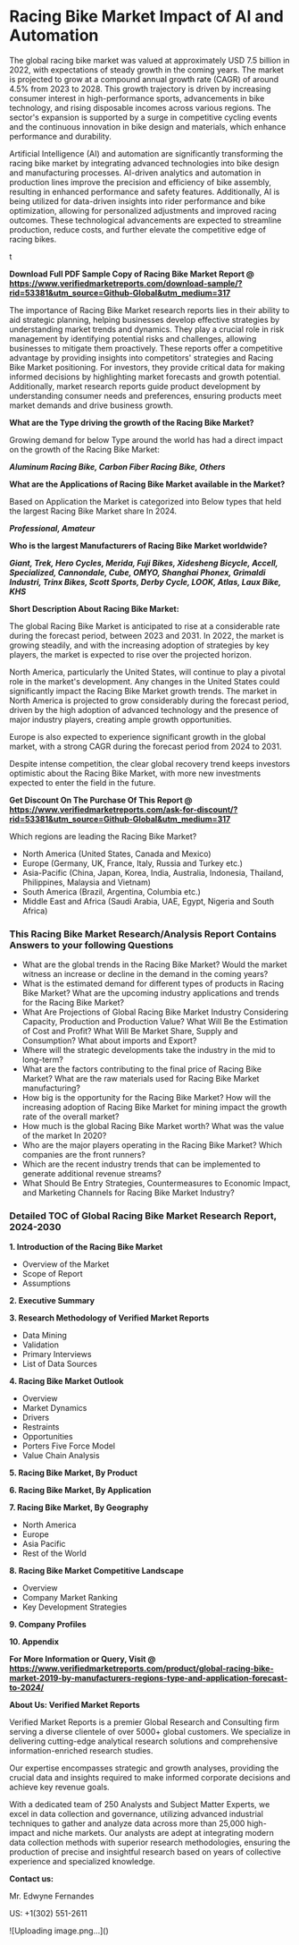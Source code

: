 <h1>Racing Bike Market Impact of AI and Automation</h1><p>The global racing bike market was valued at approximately USD 7.5 billion in 2022, with expectations of steady growth in the coming years. The market is projected to grow at a compound annual growth rate (CAGR) of around 4.5% from 2023 to 2028. This growth trajectory is driven by increasing consumer interest in high-performance sports, advancements in bike technology, and rising disposable incomes across various regions. The sector's expansion is supported by a surge in competitive cycling events and the continuous innovation in bike design and materials, which enhance performance and durability.</p><p>Artificial Intelligence (AI) and automation are significantly transforming the racing bike market by integrating advanced technologies into bike design and manufacturing processes. AI-driven analytics and automation in production lines improve the precision and efficiency of bike assembly, resulting in enhanced performance and safety features. Additionally, AI is being utilized for data-driven insights into rider performance and bike optimization, allowing for personalized adjustments and improved racing outcomes. These technological advancements are expected to streamline production, reduce costs, and further elevate the competitive edge of racing bikes.</p>t</p><p id="" class=""><strong>Download Full PDF Sample Copy of Racing Bike Market Report @ <a href="https://www.verifiedmarketreports.com/download-sample/?rid=53381&utm_source=Github-Global&utm_medium=317" target="_blank">https://www.verifiedmarketreports.com/download-sample/?rid=53381&utm_source=Github-Global&utm_medium=317</a></strong></p><p>The importance of&nbsp;Racing Bike Market research reports lies in their ability to aid strategic planning, helping businesses develop effective strategies by understanding market trends and dynamics. They play a crucial role in risk management by identifying potential risks and challenges, allowing businesses to mitigate them proactively. These reports offer a competitive advantage by providing insights into competitors' strategies and Racing Bike Market positioning. For investors, they provide critical data for making informed decisions by highlighting market forecasts and growth potential. Additionally, market research reports guide product development by understanding consumer needs and preferences, ensuring products meet market demands and drive business growth.</p><p><strong>What are the&nbsp;Type driving the growth of the Racing Bike Market?</strong></p><p id="" class="">Growing demand for below Type around the world has had a direct impact on the growth of the Racing Bike Market:</p><em><strong>Aluminum Racing Bike, Carbon Fiber Racing Bike, Others</strong></em></p><strong>What are the&nbsp;Applications&nbsp;of Racing Bike Market available in the Market?</strong></p><p id="" class="">Based on Application the Market is categorized into Below types that held the largest Racing Bike Market share In 2024.</p><em><strong>Professional, Amateur</strong></em></p><strong>Who is the largest Manufacturers of Racing Bike Market worldwide?</strong></p><p><em><strong>Giant, Trek, Hero Cycles, Merida, Fuji Bikes, Xidesheng Bicycle, Accell, Specialized, Cannondale, Cube, OMYO, Shanghai Phonex, Grimaldi Industri, Trinx Bikes, Scott Sports, Derby Cycle, LOOK, Atlas, Laux Bike, KHS</strong></em></p><p id="" class=""><strong>Short Description About Racing Bike Market:</strong></p><p>The global Racing Bike Market is anticipated to rise at a considerable rate during the forecast period, between 2023 and 2031. In 2022, the market is growing steadily, and with the increasing adoption of strategies by key players, the market is expected to rise over the projected horizon.</p><p>North America, particularly the United States, will continue to play a pivotal role in the market's development. Any changes in the United States could significantly impact the Racing Bike Market growth trends. The market in North America is projected to grow considerably during the forecast period, driven by the high adoption of advanced technology and the presence of major industry players, creating ample growth opportunities.</p><p>Europe is also expected to experience significant growth in the global market, with a strong CAGR during the forecast period from 2024 to 2031.</p><p>Despite intense competition, the clear global recovery trend keeps investors optimistic about the Racing Bike Market, with more new investments expected to enter the field in the future.</p><p id="" class=""><strong>Get Discount On The Purchase Of This Report @ <a href="https://www.verifiedmarketreports.com/ask-for-discount/?rid=53381&utm_source=Github-Global&utm_medium=317" target="_blank">https://www.verifiedmarketreports.com/ask-for-discount/?rid=53381&utm_source=Github-Global&utm_medium=317</a></strong></p>Which regions are leading the Racing Bike Market?</p><ul><li>North America (United States, Canada and Mexico)</li><li>Europe (Germany, UK, France, Italy, Russia and Turkey etc.)</li><li>Asia-Pacific (China, Japan, Korea, India, Australia, Indonesia, Thailand, Philippines, Malaysia and Vietnam)</li><li>South America (Brazil, Argentina, Columbia etc.)</li><li>Middle East and Africa (Saudi Arabia, UAE, Egypt, Nigeria and South Africa)</li></ul><h3 id="" class="">This Racing Bike Market Research/Analysis Report Contains Answers to your following Questions</h3><ul><li>What are the global trends in the Racing Bike Market? Would the market witness an increase or decline in the demand in the coming years?</li><li>What is the estimated demand for different types of products in Racing Bike Market? What are the upcoming industry applications and trends for the Racing Bike Market?</li><li>What Are Projections of Global Racing Bike Market Industry Considering Capacity, Production and Production Value? What Will Be the Estimation of Cost and Profit? What Will Be Market Share, Supply and Consumption? What about imports and Export?</li><li>Where will the strategic developments take the industry in the mid to long-term?</li><li>What are the factors contributing to the final price of Racing Bike Market? What are the raw materials used for Racing Bike Market manufacturing?</li><li>How big is the opportunity for the Racing Bike Market? How will the increasing adoption of Racing Bike Market for mining impact the growth rate of the overall market?</li><li>How much is the global Racing Bike Market worth? What was the value of the market In 2020?</li><li>Who are the major players operating in the Racing Bike Market? Which companies are the front runners?</li><li>Which are the recent industry trends that can be implemented to generate additional revenue streams?</li><li>What Should Be Entry Strategies, Countermeasures to Economic Impact, and Marketing Channels for Racing Bike Market Industry?</li></ul><h3 id="" class="">Detailed TOC of Global Racing Bike Market Research Report, 2024-2030</h3><p id="" class=""><strong>1. Introduction of the Racing Bike Market</strong></p><ul><li>Overview of the Market</li><li>Scope of Report</li><li>Assumptions</li></ul><p id="" class=""><strong>2. Executive Summary</strong></p><p id="" class=""><strong>3. Research Methodology of Verified Market Reports</strong></p><ul><li>Data Mining</li><li>Validation</li><li>Primary Interviews</li><li>List of Data Sources</li></ul><p id="" class=""><strong>4. Racing Bike Market Outlook</strong></p><ul><li>Overview</li><li>Market Dynamics</li><li>Drivers</li><li>Restraints</li><li>Opportunities</li><li>Porters Five Force Model</li><li>Value Chain Analysis</li></ul><p id="" class=""><strong>5. Racing Bike Market, By Product</strong></p><p id="" class=""><strong>6. Racing Bike Market, By Application</strong></p><p id="" class=""><strong>7. Racing Bike Market, By Geography</strong></p><ul><li>North America</li><li>Europe</li><li>Asia Pacific</li><li>Rest of the World</li></ul><p id="" class=""><strong>8. Racing Bike Market Competitive Landscape</strong></p><ul><li>Overview</li><li>Company Market Ranking</li><li>Key Development Strategies</li></ul><p id="" class=""><strong>9. Company Profiles</strong></p><p id="" class=""><strong>10. Appendix</strong></p><p id="" class=""><strong>For More Information or Query, Visit @ <a href="https://www.verifiedmarketreports.com/product/global-racing-bike-market-2019-by-manufacturers-regions-type-and-application-forecast-to-2024/" target="_blank">https://www.verifiedmarketreports.com/product/global-racing-bike-market-2019-by-manufacturers-regions-type-and-application-forecast-to-2024/</a></strong></p><p id="" class=""><strong>About Us: Verified Market Reports</strong></p><p id="" class="">Verified Market Reports is a premier Global Research and Consulting firm serving a diverse clientele of over 5000+ global customers. We specialize in delivering cutting-edge analytical research solutions and comprehensive information-enriched research studies.</p><p id="" class="">Our expertise encompasses strategic and growth analyses, providing the crucial data and insights required to make informed corporate decisions and achieve key revenue goals.</p><p id="" class="">With a dedicated team of 250 Analysts and Subject Matter Experts, we excel in data collection and governance, utilizing advanced industrial techniques to gather and analyze data across more than 25,000 high-impact and niche markets. Our analysts are adept at integrating modern data collection methods with superior research methodologies, ensuring the production of precise and insightful research based on years of collective experience and specialized knowledge.</p><p id="" class=""><strong>Contact us:</strong></p><p id="" class="">Mr. Edwyne Fernandes</p><p id="" class="">US: +1(302) 551-2611</p>
![Uploading image.png…]()
